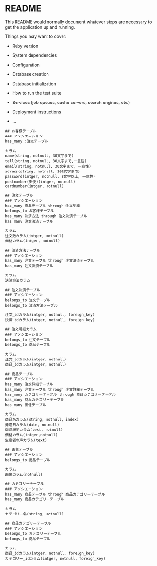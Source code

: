 # README

This README would normally document whatever steps are necessary to get the
application up and running.

Things you may want to cover:

* Ruby version

* System dependencies

* Configuration

* Database creation

* Database initialization

* How to run the test suite

* Services (job queues, cache servers, search engines, etc.)

* Deployment instructions

* ...

```
## お客様テーブル
### アソシエーション
has_many :注文テーブル

カラム
name(string, notnull, 30文字まで)
tell(string, notnull, 30文字まで,一意性)
email(string, notnull, 30文字まで, 一意性)
adress(string, notnull, 100文字まで)
password(intger, notnull, 8文字以上, 一意性)
postnumber(郵便)(intger, notnull)
cardnumber(intger, notnull)

## 注文テーブル
### アソシエーション
has_many 商品テーブル through 注文明細
belongs_to お客様テーブル
has_many 決済方法 through 注文決済テーブル
has_many 注文決済テーブル

カラム
注文数カラム(intger, notnull)
価格カラム(intger, notnull)

## 決済方法テーブル
### アソシエーション
has_many 注文テーブル through 注文決済テーブル
has_many 注文決済テーブル

カラム
決済方法カラム

## 注文決済テーブル
### アソシエーション
belongs_to 注文テーブル
belongs_to 決済方法テーブル

注文_idカラム(intger, notnull, foreign_key)
決済_idカラム(intger, notnull, foreign_key)

## 注文明細カラム
### アソシエーション
belongs_to 注文テーブル
belongs_to 商品テーブル

カラム
注文_idカラム(intger, notnull)
商品_idカラム(intger, notnull)

## 商品テーブル
### アソシエーション
has_many 注文詳細テーブル
has_many 注文テーブル through 注文詳細テーブル
has_many カテゴリーテーブル through 商品カテゴリーテーブル
has_many 商品カテゴリーテーブル
has_many 画像テーブル

カラム
商品名カラム(string, notnull, index)
発送日カラム(date, notnull)
商品説明カラム(text, notnull)
価格カラム(intger,notnull)
生産者の声カラム(text)

## 画像テーブル
### アソシエーション
belongs_to 商品テーブル

カラム
画像カラム(notnull)

## カテゴリーテーブル
### アソシエーション
has_many 商品テーブル through 商品カテゴリーテーブル
has_many 商品カテゴリーテーブル

カラム
カテゴリー名(string, notnull)

## 商品カテゴリーテーブル
### アソシエーション
belongs_to カテゴリーテーブル
belongs_to 商品テーブル

カラム
商品_idカラム(intger, notnull, foreign_key)
カテゴリー_idカラム(intger, notnull, foreign_key)



